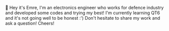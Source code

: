 👋 Hey it's Emre,
I'm an electronics engineer who works for defence industry and developed some codes and trying my best! 
I'm currently learning QT6 and it's not going well to be honest :')
Don't hesitate to share my work and ask a question!
Cheers!
